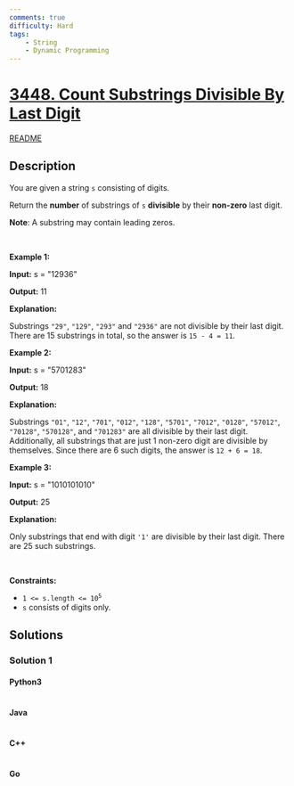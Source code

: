 ```yaml
---
comments: true
difficulty: Hard
tags:
    - String
    - Dynamic Programming
---
```


<!-- problem:start -->

# [3448. Count Substrings Divisible By Last Digit](https://leetcode.com/problems/count-substrings-divisible-by-last-digit)

[README](/solution/3400-3499/3448.Count%20Substrings%20Divisible%20By%20Last%20Digit/README.md)

## Description

<!-- description:start -->

<p>You are given a string <code>s</code> consisting of digits.</p>

<p>Return the <strong>number</strong> of <span data-keyword="substring-nonempty">substrings</span> of <code>s</code> <strong>divisible</strong> by their <strong>non-zero</strong> last digit.</p>

<p><strong>Note</strong>: A substring may contain leading zeros.</p>

<p>&nbsp;</p>
<p><strong class="example">Example 1:</strong></p>

<div class="example-block">
<p><strong>Input:</strong> <span class="example-io">s = &quot;12936&quot;</span></p>

<p><strong>Output:</strong> <span class="example-io">11</span></p>

<p><strong>Explanation:</strong></p>

<p>Substrings <code>&quot;29&quot;</code>, <code>&quot;129&quot;</code>, <code>&quot;293&quot;</code> and <code>&quot;2936&quot;</code> are not divisible by their last digit. There are 15 substrings in total, so the answer is <code>15 - 4 = 11</code>.</p>
</div>

<p><strong class="example">Example 2:</strong></p>

<div class="example-block">
<p><strong>Input:</strong> <span class="example-io">s = &quot;5701283&quot;</span></p>

<p><strong>Output:</strong> <span class="example-io">18</span></p>

<p><strong>Explanation:</strong></p>

<p>Substrings <code>&quot;01&quot;</code>, <code>&quot;12&quot;</code>, <code>&quot;701&quot;</code>, <code>&quot;012&quot;</code>, <code>&quot;128&quot;</code>, <code>&quot;5701&quot;</code>, <code>&quot;7012&quot;</code>, <code>&quot;0128&quot;</code>, <code>&quot;57012&quot;</code>, <code>&quot;70128&quot;</code>, <code>&quot;570128&quot;</code>, and <code>&quot;701283&quot;</code> are all divisible by their last digit. Additionally, all substrings that are just 1 non-zero digit are divisible by themselves. Since there are 6 such digits, the answer is <code>12 + 6 = 18</code>.</p>
</div>

<p><strong class="example">Example 3:</strong></p>

<div class="example-block">
<p><strong>Input:</strong> <span class="example-io">s = &quot;1010101010&quot;</span></p>

<p><strong>Output:</strong> <span class="example-io">25</span></p>

<p><strong>Explanation:</strong></p>

<p>Only substrings that end with digit <code>&#39;1&#39;</code> are divisible by their last digit. There are 25 such substrings.</p>
</div>

<p>&nbsp;</p>
<p><strong>Constraints:</strong></p>

<ul>
	<li><code>1 &lt;= s.length &lt;= 10<sup>5</sup></code></li>
	<li><code>s</code> consists of digits only.</li>
</ul>

<!-- description:end -->

## Solutions

<!-- solution:start -->

### Solution 1

<!-- tabs:start -->

#### Python3

```python

```

#### Java

```java

```

#### C++

```cpp

```

#### Go

```go

```

<!-- tabs:end -->

<!-- solution:end -->

<!-- problem:end -->
